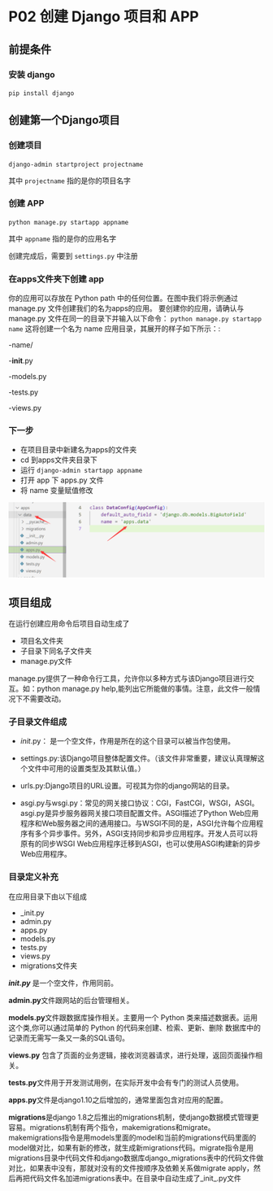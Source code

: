 
# P02 创建 Django 项目和 APP

## **前提条件**
### **安装 django**

`pip install django`

## **创建第一个Django项目**

### **创建项目**

`django-admin startproject projectname`


其中 `projectname` 指的是你的项目名字

### **创建 APP**

`python manage.py startapp appname`

其中 `appname` 指的是你的应用名字

创建完成后，需要到 `settings.py` 中注册

### **在apps文件夹下创建 app**
你的应用可以存放在 Python path 中的任何位置。在图中我们将示例通过 manage.py 文件创建我们的名为apps的应用。
要创建你的应用，请确认与 manage.py 文件在同一的目录下并输入以下命令：
`python manage.py startapp name`
这将创建一个名为 name 应用目录，其展开的样子如下所示：:

-name/
  
  -__init__.py
  
  -models.py

  -tests.py
    
  -views.py



### **下一步**

* 在项目目录中新建名为apps的文件夹
* cd 到apps文件夹目录下
* 运行 `django-admin startapp appname`
* 打开 app 下 apps.py 文件
 * 将 name 变量赋值修改

  ![image](assets/image-20230531125638-pq3meyv.png)

## **项目组成**　　‍

  在运行创建应用命令后项目自动生成了
  - 项目名文件夹
  - 子目录下同名子文件夹    
  - manage.py文件
  
  manage.py提供了一种命令行工具，允许你以多种方式与该Django项目进行交互。如：python manage.py help,能列出它所能做的事情。注意，此文件一般情况下不需要改动。


### **子目录文件组成**

* _init_.py： 是一个空文件，作用是所在的这个目录可以被当作包使用。

* settings.py:该Django项目整体配置文件。（该文件非常重要，建议认真理解这个文件中可用的设置类型及其默认值。）

* urls.py:Django项目的URL设置。可视其为你的django网站的目录。

* asgi.py与wsgi.py：常见的网关接口协议：CGI，FastCGI，WSGI，ASGI。asgi.py是异步服务器网关接口项目配置文件。ASGI描述了Python Web应用程序和Web服务器之间的通用接口。与WSGI不同的是，ASGI允许每个应用程序有多个异步事件。另外，ASGI支持同步和异步应用程序。开发人员可以将原有的同步WSGI Web应用程序迁移到ASGI，也可以使用ASGI构建新的异步Web应用程序。

### **目录定义补充**

在应用目录下由以下组成
- _init.py
- admin.py
- apps.py
- models.py
- tests.py
- views.py
- migrations文件夹

**_init.py_** 是一个空文件，作用同前。

**admin.py**文件跟网站的后台管理相关。

**models.py**文件跟数据库操作相关。主要用一个 Python 类来描述数据表。运用这个类,你可以通过简单的 Python 的代码来创建、检索、更新、删除 数据库中的记录而无需写一条又一条的SQL语句。

**views.py** 包含了页面的业务逻辑，接收浏览器请求，进行处理，返回页面操作相关。

**tests.py**文件用于开发测试用例，在实际开发中会有专门的测试人员使用。

**apps.py**文件是django1.10之后增加的，通常里面包含对应用的配置。

**migrations**是django 1.8之后推出的migrations机制，使django数据模式管理更容易。migrations机制有两个指令，makemigrations和migrate。makemigrations指令是用models里面的model和当前的migrations代码里面的model做对比，如果有新的修改，就生成新migrations代码。migrate指令是用migrations目录中代码文件和django数据库django_migrations表中的代码文件做对比，如果表中没有，那就对没有的文件按顺序及依赖关系做migrate apply，然后再把代码文件名加进migrations表中。在目录中自动生成了_init_.py文件
